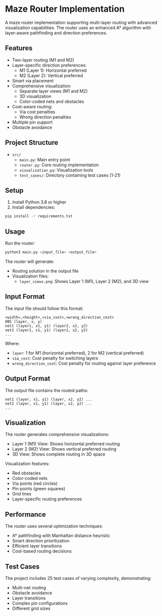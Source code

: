 # Maze Router Implementation

A maze router implementation supporting multi-layer routing with advanced visualization capabilities. The router uses an enhanced A* algorithm with layer-aware pathfinding and direction preferences.

## Features
- Two-layer routing (M1 and M2)
- Layer-specific direction preferences:
  * M1 (Layer 1): Horizontal preferred
  * M2 (Layer 2): Vertical preferred
- Smart via placement
- Comprehensive visualization:
  * Separate layer views (M1 and M2)
  * 3D visualization
  * Color-coded nets and obstacles
- Cost-aware routing:
  * Via cost penalties
  * Wrong direction penalties
- Multiple pin support
- Obstacle avoidance

## Project Structure
- `src/`
  * `main.py`: Main entry point
  * `router.py`: Core routing implementation
  * `visualization.py`: Visualization tools
  * `test_cases/`: Directory containing test cases (1-21)

## Setup
1. Install Python 3.8 or higher
2. Install dependencies:
```bash
pip install -r requirements.txt
```

## Usage
Run the router:
```bash
python3 main.py <input_file> <output_file>
```

The router will generate:
- Routing solution in the output file
- Visualization files:
  * `layer_views.png`: Shows Layer 1 (M1), Layer 2 (M2), and 3D view

## Input Format
The input file should follow this format:
```
<width>,<height>,<via_cost>,<wrong_direction_cost>
OBS (layer, x, y)
net1 (layer1, x1, y1) (layer2, x2, y2)
net2 (layer1, x1, y1) (layer2, x2, y2)
...
```

Where:
- `layer`: 1 for M1 (horizontal preferred), 2 for M2 (vertical preferred)
- `via_cost`: Cost penalty for switching layers
- `wrong_direction_cost`: Cost penalty for routing against layer preference

## Output Format
The output file contains the routed paths:
```
net1 (layer, x1, y1) (layer, x2, y2) ...
net2 (layer, x1, y1) (layer, x2, y2) ...
...
```

## Visualization
The router generates comprehensive visualizations:
- Layer 1 (M1) View: Shows horizontal preferred routing
- Layer 2 (M2) View: Shows vertical preferred routing
- 3D View: Shows complete routing in 3D space

Visualization features:
- Red obstacles
- Color-coded nets
- Via points (red circles)
- Pin points (green squares)
- Grid lines
- Layer-specific routing preferences

## Performance
The router uses several optimization techniques:
- A* pathfinding with Manhattan distance heuristic
- Smart direction prioritization
- Efficient layer transitions
- Cost-based routing decisions

## Test Cases
The project includes 25 test cases of varying complexity, demonstrating:
- Multi-net routing
- Obstacle avoidance
- Layer transitions
- Complex pin configurations
- Different grid sizes
